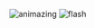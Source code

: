 ![animazing](https://github.com/p13rnd/p13rnd/blob/master/motio.gif)
![flash](https://github.com/p13rnd/p13rnd/blob/master/colorboxes.gif)
